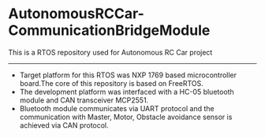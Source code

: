 # AutonomousRCCar-CommunicationBridgeModule
This is a RTOS repository used for Autonomous RC Car project
************************************************************

* Target platform for this RTOS was NXP 1769 based microcontroller board.The core of this repository is based on FreeRTOS.
* The development platform was interfaced with a HC-05 bluetooth module and CAN transceiver MCP2551. 
* Bluetooth module communicates via UART protocol and the communication with Master, Motor, Obstacle avoidance sensor is achieved via CAN protocol.
